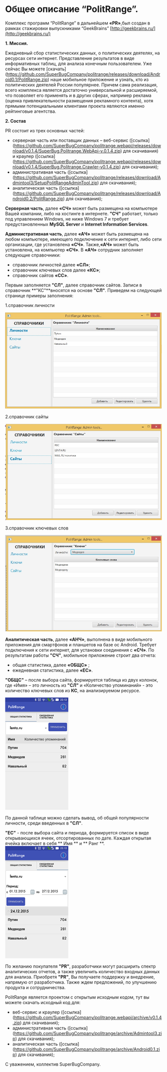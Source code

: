# Общее описание “PolitRange”.
Комплекс программ “PolitRange” в дальнейшем **«PR»**,был создан в рамках стажировки выпускниками “GeekBrains” [http://geekbrains.ru/](http://geekbrains.ru/)

**1. Миссия.**

Ежедневный сбор статистических данных, о политических деятелях, на ресурсах сети интернет. Представление результатов в виде информативных таблиц, для анализа конечным пользователем. Уже сейчас Вы можете [скачать] (https://github.com/SuperBugCompany/politrange/releases/download/Android0.1/PolitRange.zip) наше мобильное приложение и узнать, кто из политических деятелей России популярнее. Причем сама реализация, всего комплекса является достаточно  универсальной и расширяемой, что позволяет его применять и в других сферах, например реклама (оценка привлекательности размещения рекламного контента),  хотя прямыми потенциальными клиентами проекта являются именно рейтинговые агентства.

**2. Состав**

PR состоит из трех основных частей:

* серверная часть  или поставщик данных –  веб-сервис ([ссылка] (https://github.com/SuperBugCompany/politrange.webapi/releases/download/v0.1.4/SuperBug.Politrange.WebApi-v.0.1.4.zip) для скачивания) и краулер ([ссылка] (https://github.com/SuperBugCompany/politrange.webapi/releases/download/v0.1.4/SuperBug.Politrange.Crawler-v0.1.4.zip) для скачивания);
* административная часть ([ссылка] (https://github.com/SuperBugCompany/politrange/releases/download/Admintool3/SetupPolitRangeAdminTool.zip) для скачивания);
* аналитическая часть ([ссылка] (https://github.com/SuperBugCompany/politrange/releases/download/Android0.2/PolitRange.zip) для скачивания);

**Серверная часть**, далее **«СЧ»** может быть размещена на компьютере Вашей компании, либо на хостинге в интернете.  **"СЧ"** работает, только под управлением Windows, не ниже Windows 7 и требует предустановленных **MySQL Server** и **Internet Information Services**.

**Административная часть**, далее **«АЧ»** может быть размещена на любом компьютере, имеющего подключение к сети интернет, либо сети организации, где установлена **«СЧ»**. Также,**«АЧ»** может быть установлена, на компьютер **«СЧ»**.
В **«АЧ»** сотрудник заполняет следующие справочники:
*  справочник личностей далее **«СЛ»**; 
*  справочник ключевых слов далее **«КС»**; 
*  справочник сайтов **«СС»**.

Первым заполняется **"СЛ"**, далее справочник сайтов. Записи в справочник  **"КС"**вносятся на основе **"СЛ"**. Приведем на следующей странице примеры заполнения:

1.справочник личности

![справочник личности](https://github.com/SuperBugCompany/politrange/blob/master/admintool/screenshots/scr01.jpg)

2.справочник сайты

![справочник сайты](https://github.com/SuperBugCompany/politrange/blob/master/admintool/screenshots/scr06.jpg)

3.справочник ключевых слов

![справочник ключевые слова](https://github.com/SuperBugCompany/politrange/blob/master/admintool/screenshots/scr03.jpg)

**Аналитическая часть**, далее **«АНЧ»**, выполнена в виде мобильного приложения для смартфонов и планшетов на базе ос Android. Требует подключения к сети интернет, для установки соединения с **«СЧ»**. По результатам работы **"СЧ"**, мобильное приложение строит два отчета:

* общая  статистика, далее **«ОБЩС»** ;
* ежедневная статистика,  далее **«EC»**. 

**"ОБЩС"** – после выбора сайта, формируется таблица из двух колонок, где «Имя» – это личность из **"СЛ"** и «Количество упоминаний» - это количество ключевых слов из **КС**, на анализируемом ресурсе.

![первый отчет](https://github.com/SuperBugCompany/politrange/blob/master/admintool/screenshots/abdr_scr01.png)

По данной таблице можно сделать вывод, об общей популярности личности, среди введенных в **"СЛ"**.

**"ЕС"** - после выбора сайта и периода, формируется список в виде открывающихся ячеек, отсортированных по дате. Каждая открытая ячейка включает в себя ** Имя ** и ** Ранг **.
![](https://github.com/SuperBugCompany/politrange/blob/master/admintool/screenshots/abdr_scr02.png)

По желанию покупателя **"PR"**, разработчики могут расширить спектр аналитических отчетов, а также увеличить количество входных данных для анализа. Приобретя **"PR"**, Вы получаете поддержку и внедрение, напрямую от разработчика. Также ждем предложений, по улучшению продукта и сотрудничества.

PolitRange является проектом с открытым исходным кодом, тут вы можете скачать исходный код для:
* веб-сервис и краулер ([ссылка] (https://github.com/SuperBugCompany/politrange.webapi/archive/v0.1.4.zip) для скачивания);
* административная часть ([ссылка] (https://github.com/SuperBugCompany/politrange/archive/Admintool3.zip) для скачивания);
* аналитическая часть ([ссылка] (https://github.com/SuperBugCompany/politrange/archive/Android0.1.zip) для скачивания);


С уважением, 
коллектив SuperBugCompany.
